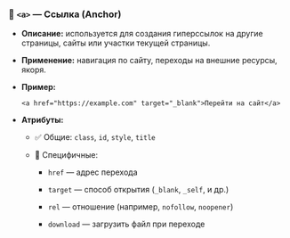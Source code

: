 ### 🔗 `<a>` — Ссылка (Anchor)

- **Описание:** используется для создания гиперссылок на другие страницы, сайты или участки текущей страницы.
    
- **Применение:** навигация по сайту, переходы на внешние ресурсы, якоря.
    
- **Пример:**
    
    `<a href="https://example.com" target="_blank">Перейти на сайт</a>`
    
- **Атрибуты:**
    
    - ✅ Общие: `class`, `id`, `style`, `title`
        
    - 🔸 Специфичные:
        
        - `href` — адрес перехода
            
        - `target` — способ открытия (`_blank`, `_self`, и др.)
            
        - `rel` — отношение (например, `nofollow`, `noopener`)
            
        - `download` — загрузить файл при переходе